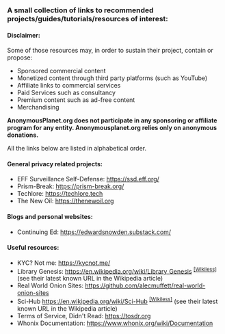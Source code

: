### A small collection of links to recommended projects/guides/tutorials/resources of interest:

#### Disclaimer:

Some of those resources may, in order to sustain their project, contain or propose:
- Sponsored commercial content
- Monetized content through third party platforms (such as YouTube)
- Affiliate links to commercial services
- Paid Services such as consultancy
- Premium content such as ad-free content
- Merchandising

**AnonymousPlanet.org does not participate in any sponsoring or affiliate program for any entity. Anonymousplanet.org relies only on anonymous donations.**

All the links below are listed in alphabetical order.

#### General privacy related projects:
- EFF Surveillance Self-Defense: <https://ssd.eff.org/>
- Prism-Break: <https://prism-break.org/>
- Techlore: <https://techlore.tech> 
- The New Oil: <https://thenewoil.org> 

#### Blogs and personal websites:

- Continuing Ed: <https://edwardsnowden.substack.com/>

#### Useful resources:

- KYC? Not me: <https://kycnot.me/>
- Library Genesis: <https://en.wikipedia.org/wiki/Library_Genesis> <sup>[[Wikiless]][1]</sup> (see their latest known URL in the Wikipedia article)
- Real World Onion Sites: <https://github.com/alecmuffett/real-world-onion-sites>
- Sci-Hub <https://en.wikipedia.org/wiki/Sci-Hub> <sup>[[Wikiless]][2]</sup> (see their latest known URL in the Wikipedia article)
- Terms of Service, Didn't Read: <https://tosdr.org>
- Whonix Documentation: <https://www.whonix.org/wiki/Documentation>

[1]: https://wikiless.org/wiki/Library_Genesis
[2]: https://wikiless.org/wiki/Sci-Hub
